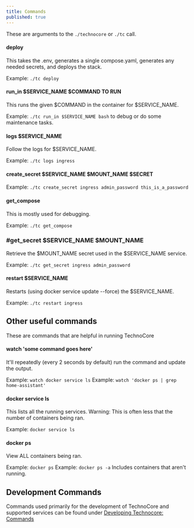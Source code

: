 ```yaml
---
title: Commands
published: true
---
```


These are arguments to the `./technocore` or `./tc` call. 

#### deploy
This takes the .env, generates a single compose.yaml, generates any needed secrets, and deploys the stack. 
    
Example: `./tc deploy`

#### run_in $SERVICE_NAME $COMMAND TO RUN
This runs the given $COMMAND in the container for $SERVICE_NAME. 

Example: `./tc run_in $SERVICE_NAME bash` to debug or do some maintenance tasks. 

#### logs $SERVICE_NAME
Follow the logs for $SERVICE_NAME. 

Example: `./tc logs ingress`

#### create_secret $SERVICE_NAME $MOUNT_NAME $SECRET
Example: `./tc create_secret ingress admin_password this_is_a_password`
#### get_compose
This is mostly used for debugging. 

Example: `./tc get_compose`

### #get_secret $SERVICE_NAME $MOUNT_NAME
Retrieve the $MOUNT_NAME secret used in the $SERVICE_NAME service.
    
Example: `./tc get_secret ingress admin_password`

#### restart $SERVICE_NAME
Restarts (using docker service update --force) the $SERVICE_NAME. 
    
Example: `./tc restart ingress` 

## Other useful commands
These are commands that are helpful in running TechnoCore

#### watch 'some command goes here'
It'll repeatedly (every 2 seconds by default) run the command and update the output. 

Example: `watch docker service ls`
Example: `watch 'docker ps | grep home-assistant'`

#### docker service ls
This lists all the running services. 
Warning: This is often less that the number of containers being ran.

Example: `docker service ls`

#### docker ps
View ALL containers being ran. 

Example: `docker ps`
Example: `docker ps -a` Includes containers that aren't running.

## Development Commands
Commands used primarily for the development of TechnoCore and supported services can be found under [Developing Technocore: Commands](../developing-technocore/commands)